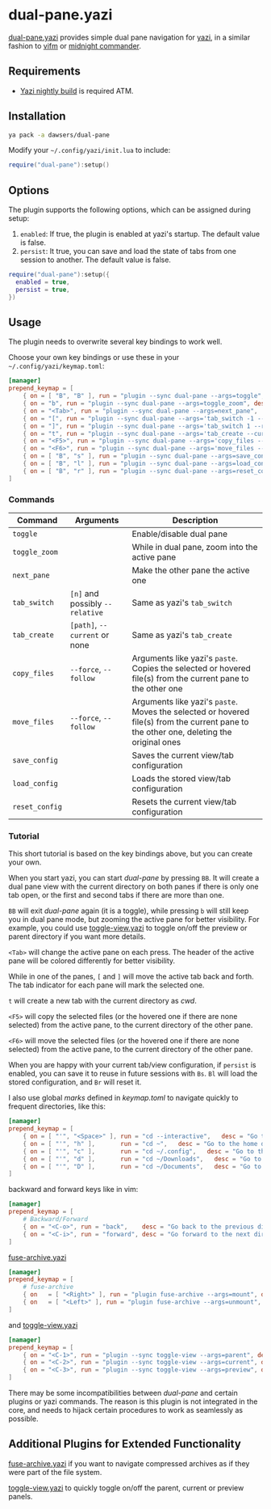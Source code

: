 # dual-pane.yazi

[dual-pane.yazi](https://github.com/dawsers/dual-pane.yazi) provides simple
dual pane navigation for [yazi](https://github.com/sxyazi/yazi/), in a similar
fashion to [vifm](https://github.com/vifm/vifm) or [midnight commander](https://midnight-commander.org/).

## Requirements

- [Yazi nightly build](https://github.com/sxyazi/yazi/releases/tag/nightly) is required ATM.

## Installation

```sh
ya pack -a dawsers/dual-pane
```

Modify your `~/.config/yazi/init.lua` to include:

``` lua
require("dual-pane"):setup()
```

## Options

The plugin supports the following options, which can be assigned during setup:

1. `enabled`: If true, the plugin is enabled at yazi's startup. The default value is false.
2. `persist`: It true, you can save and load the state of tabs from one
   session to another. The default value is false.

``` lua
require("dual-pane"):setup({
  enabled = true,
  persist = true,
})
``````

## Usage

The plugin needs to overwrite several key bindings to work well.

Choose your own key bindings or use these in your `~/.config/yazi/keymap.toml`:

``` toml
[manager]
prepend_keymap = [
    { on = [ "B", "B" ], run = "plugin --sync dual-pane --args=toggle", desc = "Dual-pane: toggle" },
    { on = "b", run = "plugin --sync dual-pane --args=toggle_zoom", desc = "Dual-pane: toggle zoom" },
    { on = "<Tab>", run = "plugin --sync dual-pane --args=next_pane",  desc = "Dual-pane: switch to the other pane" },
    { on = "[", run = "plugin --sync dual-pane --args='tab_switch -1 --relative'",  desc = "Dual-pane: switch active to previous tab" },
    { on = "]", run = "plugin --sync dual-pane --args='tab_switch 1 --relative'",  desc = "Dual-pane: switch active to next tab" },
    { on = "t", run = "plugin --sync dual-pane --args='tab_create --current'",  desc = "Dual-pane: create a new tab with CWD" },
    { on = "<F5>", run = "plugin --sync dual-pane --args='copy_files --follow'",  desc = "Dual-pane: copy selected files from active to inactive pane" },
    { on = "<F6>", run = "plugin --sync dual-pane --args='move_files --follow'",  desc = "Dual-pane: move selected files from active to inactive pane" },
    { on = [ "B", "s" ], run = "plugin --sync dual-pane --args=save_config", desc = "Dual-pane: save current configuration" },
    { on = [ "B", "l" ], run = "plugin --sync dual-pane --args=load_config", desc = "Dual-pane: load saved configuration" },
    { on = [ "B", "r" ], run = "plugin --sync dual-pane --args=reset_config", desc = "Dual-pane: reset saved configuration" },
]
```

### Commands

| Command                | Arguments                       | Description                                   |
|------------------------|---------------------------------|-----------------------------------------------|
| `toggle`               |                                 | Enable/disable dual pane                      |
| `toggle_zoom`          |                                 | While in dual pane, zoom into the active pane |
| `next_pane`            |                                 | Make the other pane the active one            |
| `tab_switch`           | `[n]` and possibly `--relative` | Same as yazi's `tab_switch`                   |
| `tab_create`           | `[path]`, `--current` or none   | Same as yazi's `tab_create`                   |
| `copy_files`           | `--force`, `--follow`           | Arguments like yazi's `paste`. Copies the selected or hovered file(s) from the current pane to the other one    |
| `move_files`           | `--force`, `--follow`           | Arguments like yazi's `paste`. Moves the selected or hovered file(s) from the current pane to the other one, deleting the original ones   |
| `save_config`          |                                 | Saves the current view/tab configuration      |
| `load_config`          |                                 | Loads the stored view/tab configuration       |
| `reset_config`         |                                 | Resets the current view/tab configuration     |

### Tutorial

This short tutorial is based on the key bindings above, but you can create
your own.

When you start yazi, you can start *dual-pane* by pressing `BB`. It will create
a dual pane view with the current directory on both panes if there is only one
tab open, or the first and second tabs if there are more than one.

`BB` will exit *dual-pane* again (it is a toggle), while pressing `b` will still
keep you in dual pane mode, but zooming the active pane for better visibility.
For example, you could use [toggle-view.yazi](https://github.com/dawsers/toggle-view.yazi)
to toggle on/off the preview or parent directory if you want more details.

`<Tab>` will change the active pane on each press. The header of the active
pane will be colored differently for better visibility.

While in one of the panes, `[` and `]` will move the active tab back and
forth. The tab indicator for each pane will mark the selected one.

`t` will create a new tab with the current directory as *cwd*.

`<F5>` will copy the selected files (or the hovered one if there are none
selected) from the active pane, to the current directory of the other pane.

`<F6>` will move the selected files (or the hovered one if there are none
selected) from the active pane, to the current directory of the other pane.

When you are happy with your current tab/view configuration, if `persist` is
enabled, you can save it to reuse in future sessions with `Bs`. `Bl` will load
the stored configuration, and `Br` will reset it.

I also use global *marks* defined in *keymap.toml* to navigate quickly to
frequent directories, like this:

``` toml
[namager]
prepend_keymap = [
    { on = [ "'", "<Space>" ], run = "cd --interactive",   desc = "Go to a directory interactively" },
    { on = [ "'", "h" ],       run = "cd ~",   desc = "Go to the home directory" },
    { on = [ "'", "c" ],       run = "cd ~/.config",   desc = "Go to the config directory" },
    { on = [ "'", "d" ],       run = "cd ~/Downloads",   desc = "Go to the Downloads directory" },
    { on = [ "'", "D" ],       run = "cd ~/Documents",   desc = "Go to the Documents directory" },
]
```

backward and forward keys like in vim:

``` toml
[namager]
prepend_keymap = [
    # Backward/Forward
    { on = "<C-o>", run = "back",    desc = "Go back to the previous directory" },
    { on = "<C-i>", run = "forward", desc = "Go forward to the next directory" },
]
```

[fuse-archive.yazi](https://github.com/dawsers/fuse-archive.yazi)

``` toml
[namager]
prepend_keymap = [
    # fuse-archive
    { on   = [ "<Right>" ], run = "plugin fuse-archive --args=mount", desc = "Mount selected archive" },
    { on   = [ "<Left>" ], run = "plugin fuse-archive --args=unmount", desc = "Unmount selected archive" },
]
```

and [toggle-view.yazi](https://github.com/dawsers/toggle-view.yazi)

``` toml
[namager]
prepend_keymap = [
    { on = "<C-1>", run = "plugin --sync toggle-view --args=parent", desc = "Toggle parent" },
    { on = "<C-2>", run = "plugin --sync toggle-view --args=current", desc = "Toggle current" },
    { on = "<C-3>", run = "plugin --sync toggle-view --args=preview", desc = "Toggle preview" },
]
```

There may be some incompatibilities between *dual-pane* and certain plugins or
yazi commands. The reason is this plugin is not integrated in the core, and needs
to hijack certain procedures to work as seamlessly as possible.


## Additional Plugins for Extended Functionality

[fuse-archive.yazi](https://github.com/dawsers/fuse-archive.yazi) if you want to
navigate compressed archives as if they were part of the file system.

[toggle-view.yazi](https://github.com/dawsers/toggle-view.yazi) to quickly
toggle on/off the parent, current or preview panels.
